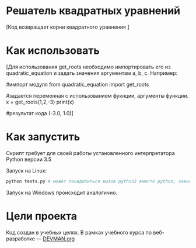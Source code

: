 # Решатель квадратных уравнений

[Код возвращает корни квадратного уравнения ]

# Как использовать

[Для использования get_roots необходимо импортировать его из quadratic_equation и задать значения аргументам a, b, c.
Например:

#импорт модуля
from quadratic_equation import get_roots

#задается переменная с использованием фукнции, аргументы функции.
x = get_roots(1,2,-3)
print(x)

#результат кода
(-3.0, 1.0)]

# Как запустить

Скрипт требует для своей работы установленного интерпретатора Python версии 3.5

Запуск на Linux:

```bash
python tests.py # может понадобиться вызов python3 вместо python, зависит от настроек операционной системы
```

Запуск на Windows происходит аналогично.

# Цели проекта

Код создан в учебных целях. В рамках учебного курса по веб-разработке ― [DEVMAN.org](https://devman.org)
